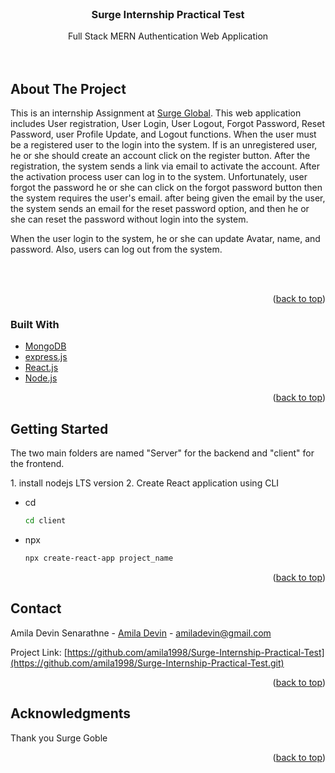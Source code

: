 <div id="top"></div>
<br />
<div align="center">
  <h3 align="center">Surge Internship Practical Test</h3>

  <p align="center">
    Full Stack MERN Authentication Web Application
    <br />
    <br />
    <br />
     
</div>

<!-- ABOUT THE PROJECT -->
## About The Project
This is an internship Assignment at [Surge Global](https://surge.global/).
This web application includes User registration, User Login, User Logout, Forgot Password, Reset Password, user Profile Update, and Logout functions.
When the user must be a registered user to the login into the system. If is an unregistered user, he or she should create an account click on the register button. After the registration, the system sends a link via email to activate the account. After the activation process user can log in to the system. Unfortunately, user forgot the password he or she can click on the forgot password button then the system requires the user's email. after being given the email by the user, the system sends an email for the reset password option, and then he or she can reset the password without login into the system. 

When the user login to the system, he or she can update Avatar, name, and password. Also, users can log out from the system.

<br /><br />
<p align="right">(<a href="#top">back to top</a>)</p>



### Built With

* [MongoDB](https://www.mongodb.com/)
* [express.js](https://expressjs.com/)
* [React.js](https://reactjs.org/)
* [Node.js](https://nodejs.org/)

<p align="right">(<a href="#top">back to top</a>)</p>



<!-- GETTING STARTED -->
## Getting Started
<p>The two main folders are named "Server" for the backend and "client" for the frontend.<br/>
 </p>
1. install nodejs LTS version
2. Create React application using CLI
   
* cd
    ```sh
    cd client
    ```
* npx
    ```sh
    npx create-react-app project_name
    ```





<p align="right">(<a href="#top">back to top</a>)</p>





<!-- CONTACT -->
## Contact

Amila Devin Senarathne - [Amila Devin](https://www.linkedin.com/in/amila-devin-37811b83/) - amiladevin@gmail.com

Project Link: [https://github.com/amila1998/Surge-Internship-Practical-Test](https://github.com/amila1998/Surge-Internship-Practical-Test.git)

<p align="right">(<a href="#top">back to top</a>)</p>



<!-- ACKNOWLEDGMENTS -->
## Acknowledgments

Thank you Surge Goble
<p align="right">(<a href="#top">back to top</a>)</p>



<!-- MARKDOWN LINKS & IMAGES -->
<!-- https://www.markdownguide.org/basic-syntax/#reference-style-links -->
[contributors-shield]: https://img.shields.io/github/contributors/othneildrew/Best-README-Template.svg?style=for-the-badge
[contributors-url]: https://github.com/othneildrew/Best-README-Template/graphs/contributors
[forks-shield]: https://img.shields.io/github/forks/othneildrew/Best-README-Template.svg?style=for-the-badge
[forks-url]: https://github.com/othneildrew/Best-README-Template/network/members
[stars-shield]: https://img.shields.io/github/stars/othneildrew/Best-README-Template.svg?style=for-the-badge
[stars-url]: https://github.com/othneildrew/Best-README-Template/stargazers
[issues-shield]: https://img.shields.io/github/issues/othneildrew/Best-README-Template.svg?style=for-the-badge
[issues-url]: https://github.com/othneildrew/Best-README-Template/issues
[license-shield]: https://img.shields.io/github/license/othneildrew/Best-README-Template.svg?style=for-the-badge
[license-url]: https://github.com/othneildrew/Best-README-Template/blob/master/LICENSE.txt
[linkedin-shield]: https://img.shields.io/badge/-LinkedIn-black.svg?style=for-the-badge&logo=linkedin&colorB=555
[linkedin-url]: https://linkedin.com/in/othneildrew
[product-screenshot]: images/screenshot.png
